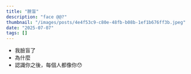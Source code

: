 ```yaml
---
title: "臉盲"
description: "face @@?"
thumbnail: "/images/posts/4e4f53c9-c80e-48fb-b08b-1ef1b676ff3b.jpeg"
date: "2025-07-07"
tags: []
---
```

- 我臉盲了
- 為什麼
- 認識你之後，每個人都像你😯

